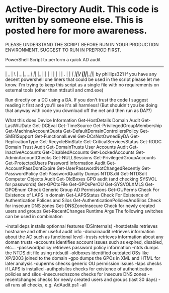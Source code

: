 # Active-Directory Audit. This code is written by someone else. This is posted here for more awareness.

PLEASE UNDERSTAND THE SCRIPT BEFORE RUN IN YOUR PRODUCTION ENVIRONMENT. SUGGEST TO RUN IN PREPROD FIRST.

PowerShell Script to perform a quick AD audit

_____ ____     _____       _ _ _
|  _  |    \   |  _  |_ _ _| |_| |_
|     |  |  |  |     | | | . | |  _|
|__|__|____/   |__|__|___|___|_|_|
                 by phillips321
If you have any decent powershell one liners that could be used in the script please let me know. I'm trying to keep this script as a single file with no requirements on external tools (other than ntdsutil and cmd.exe)

Run directly on a DC using a DA. If you don't trust the code I suggest reading it first and you'll see it's all harmless! (But shouldn't you be doing that anyway with code you download off the net and then run as DA??)

What this does
Device Information
Get-HostDetails
Domain Audit
Get-LastWUDate
Get-DCEval
Get-TimeSource
Get-PrivilegedGroupMembership
Get-MachineAccountQuota
Get-DefaultDomainControllersPolicy
Get-SMB1Support
Get-FunctionalLevel
Get-DCsNotOwnedByDA
Get-ReplicationType
Get-RecycleBinState
Get-CriticalServicesStatus
Get-RODC
Domain Trust Audit
Get-DomainTrusts
User Accounts Audit
Get-InactiveAccounts
Get-DisabledAccounts
Get-LockedAccounts
Get-AdminAccountChecks
Get-NULLSessions
Get-PrivilegedGroupAccounts
Get-ProtectedUsers
Password Information Audit
Get-AccountPassDontExpire
Get-UserPasswordNotChangedRecently
Get-PasswordPolicy
Get-PasswordQuality
Dumps NTDS.dit
Get-NTDSdit
Computer Objects Audit
Get-OldBoxes
GPO audit (and checking SYSVOL for passwords)
Get-GPOtoFile
Get-GPOsPerOU
Get-SYSVOLXMLS
Get-GPOEnum
Check Generic Group AD Permissions
Get-OUPerms
Check For Existence of LAPS in domain
Get-LAPSStatus
Check For Existence of Authentication Polices and Silos
Get-AuthenticationPoliciesAndSilos
Check for insecure DNS zones
Get-DNSZoneInsecure
Check for newly created users and groups
Get-RecentChanges
Runtime Args
The following switches can be used in combination

-installdeps installs optionnal features (DSInternals)
-hostdetails retrieves hostname and other useful audit info
-domainaudit retrieves information about the AD such as functional level
-trusts retrieves information about any doman trusts
-accounts identifies account issues such as expired, disabled, etc...
-passwordpolicy retrieves password policy information
-ntds dumps the NTDS.dit file using ntdsutil
-oldboxes identified outdated OSs like XP/2003 joined to the domain
-gpo dumps the GPOs in XML and HTML for later analysis
-ouperms checks generic OU permission issues
-laps checks if LAPS is installed
-authpolsilos checks for existence of authentication policies and silos
-insecurednszone checks for insecure DNS zones
-recentchanges checks for newly created users and groups (last 30 days)
-all runs all checks, e.g. AdAudit.ps1 -all
